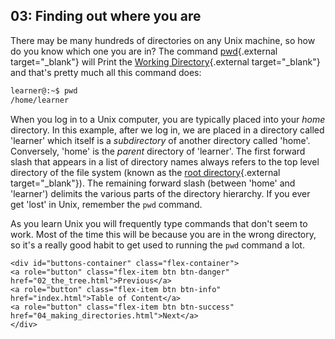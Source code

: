 ## 03: Finding out where you are

There may be many hundreds of directories on any Unix machine, so how do you know which one you are in? The command [pwd](https://en.wikipedia.org/wiki/Pwd){.external target="_blank"} will Print the [Working Directory](https://en.wikipedia.org/wiki/Working_directory){.external target="_blank"} and that's pretty much all this command does:

```bash
learner@:~$ pwd
/home/learner
```

When you log in to a Unix computer, you are typically placed into your _home_ directory. In this example, after we log in, we are placed in a directory called 'learner' which itself is a *subdirectory* of another directory called 'home'. Conversely, 'home' is the *parent* directory of 'learner'. The first forward slash that appears in a list of directory names always refers to the top level directory of the file system (known as the [root directory](https://en.wikipedia.org/wiki/Root_directory){.external target="_blank"}). The remaining forward slash (between 'home' and 'learner') delimits the various parts of the directory hierarchy. If you ever get 'lost' in Unix, remember the `pwd` command.

As you learn Unix you will frequently type commands that don't seem to work. Most of the time this will be because you are in the wrong directory, so it's a really good habit to get used to running the `pwd` command a lot.

```{=html}	
<div id="buttons-container" class="flex-container">
<a role="button" class="flex-item btn btn-danger" href="02_the_tree.html">Previous</a> 
<a role="button" class="flex-item btn btn-info" href="index.html">Table of Content</a> 
<a role="button" class="flex-item btn btn-success" href="04_making_directories.html">Next</a>
</div>
```